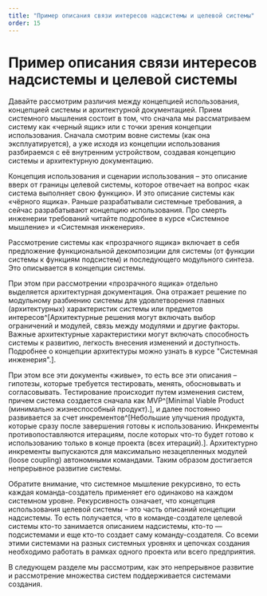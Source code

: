 ```yaml
---
title: "Пример описания связи интересов надсистемы и целевой системы"
order: 15
---
```


# Пример описания связи интересов надсистемы и целевой системы

Давайте рассмотрим различия между концепцией использования, концепцией системы и архитектурной документацией. Прием системного мышления состоит в том, что сначала мы рассматриваем систему как «черный ящик» или с точки зрения концепции использования. Сначала смотрим вовне системы (как она эксплуатируется), а уже исходя из концепции использования разбираемся с её внутренним устройством, создавая концепцию системы и архитектурную документацию.

Концепция использования и сценарии использования – это описание вверх от границы целевой системы, которое отвечает на вопрос «как система выполняет свою функцию». И это описание системы как «чёрного ящика». Раньше разрабатывали системные требования, а сейчас разрабатывают концепцию использования. Про смерть инженерии требований читайте подробнее в курсе «Системное мышление» и «Системная инженерия».

Рассмотрение системы как «прозрачного ящика» включает в себя предложение функциональной декомпозиции для системы (от функции системы к функциям подсистем) и последующего модульного синтеза. Это описывается в концепции системы.

При этом при рассмотрении «прозрачного ящика» отдельно выделяется архитектурная документация. Она отражает решение по модульному разбиению системы для удовлетворения главных (архитектурных) характеристик системы или предметов интересов^[Архитектурные решения могут включать выбор ограничений и модулей, связь между модулями и другие факторы. Важные архитектурные характеристики могут включать способность системы к развитию, легкость внесения изменений и доступность. Подробнее о концепции архитектуры можно узнать в курсе "Системная инженерия".].

При этом все эти документы «живые», то есть все эти описания – гипотезы, которые требуется тестировать, менять, обосновывать и согласовывать. Тестирование происходит путем изменения систем, причем система создается сначала как MVP^[Minimal Viable Product (минимально жизнеспособный продукт).], и далее постоянно развивается за счет инкрементов^[Небольшие улучшения продукта, которые сразу после завершения готовы к использованию. Инкременты противопоставляются итерациям, после которых что-то будет готово к использованию только в конце проекта (всех итераций).]. Архитектурно инкременты выпускаются для максимально незацепленных модулей (loose coupling) автономными командами. Таким образом достигается непрерывное развитие системы.

Обратите внимание, что системное мышление рекурсивно, то есть каждая команда-создатель применяет его одинаково на каждом системном уровне. Рекурсивность означает, что концепция использования целевой системы – это часть описаний концепции надсистемы. То есть получается, что в команде-создателе целевой системы кто-то занимается описанием надсистемы, кто-то — подсистемами и еще кто-то создает саму команду-создателя. Со всеми этими системами на разных системных уровнях и цепочках создания необходимо работать в рамках одного проекта или всего предприятия.

В следующем разделе мы рассмотрим, как это непрерывное развитие и рассмотрение множества систем поддерживается системами создания.